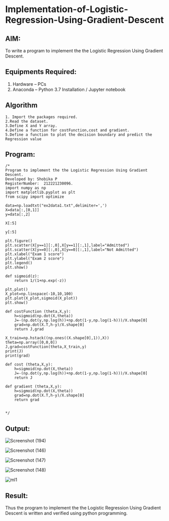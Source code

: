 # Implementation-of-Logistic-Regression-Using-Gradient-Descent

## AIM:
To write a program to implement the the Logistic Regression Using Gradient Descent.

## Equipments Required:
1. Hardware – PCs
2. Anaconda – Python 3.7 Installation / Jupyter notebook

## Algorithm
```
1. Import the packages required.
2.Read the dataset.
3.Define X and Y array.
4.Define a function for costFunction,cost and gradient.
5.Define a function to plot the decision boundary and predict the Regression value
```

## Program:
```
/*
Program to implement the the Logistic Regression Using Gradient Descent.
Developed by: Shobika P
RegisterNumber:  212221230096.
import numpy as np
import matplotlib.pyplot as plt
from scipy import optimize

data=np.loadtxt("ex2data1.txt",delimiter=',')
X=data[:,[0,1]]
y=data[:,2]

X[:5]

y[:5]

plt.figure()
plt.scatter(X[y==1][:,0],X[y==1][:,1],label="Admitted")
plt.scatter(X[y==0][:,0],X[y==0][:,1],label="Not Admitted")
plt.xlabel("Exam 1 score")
plt.ylabel("Exam 2 score")
plt.legend()
plt.show()

def sigmoid(z):
    return 1/(1+np.exp(-z))

plt.plot()
X_plot=np.linspace(-10,10,100)
plt.plot(X_plot,sigmoid(X_plot))
plt.show()

def costFunction (theta,X,y):
    h=sigmoid(np.dot(X,theta))
    J=-(np.dot(y,np.log(h))+np.dot(1-y,np.log(1-h)))/X.shape[0]
    grad=np.dot(X.T,h-y)/X.shape[0]
    return J,grad

X_train=np.hstack((np.ones((X.shape[0],1)),X))
theta=np.array([0,0,0])
J,grad=costFunction(theta,X_train,y)
print(J)
print(grad)

def cost (theta,X,y):
    h=sigmoid(np.dot(X,theta))
    J=-(np.dot(y,np.log(h))+np.dot(1-y,np.log(1-h)))/X.shape[0]
    return J

def gradient (theta,X,y):
    h=sigmoid(np.dot(X,theta))
    grad=np.dot(X.T,h-y)/X.shape[0]
    return grad


*/
```

## Output:
![Screenshot (194)](https://user-images.githubusercontent.com/94508142/203787756-90d4a091-0b46-4d14-84ba-28585ff413b3.png)

![Screenshot (146)](https://user-images.githubusercontent.com/94508142/196188356-9aed7af0-8343-4826-bb49-647f83db84ac.png)

![Screenshot (147)](https://user-images.githubusercontent.com/94508142/196188357-da789304-e0f5-477c-bdb4-264026ef8732.png)

![Screenshot (148)](https://user-images.githubusercontent.com/94508142/196188401-7bf4a016-f4fd-40f0-aea2-dff46a6c8505.png)

![ml1](https://user-images.githubusercontent.com/94508142/203787568-1600eab8-3430-4c4f-b687-f6329adafb97.png)



## Result:
Thus the program to implement the the Logistic Regression Using Gradient Descent is written and verified using python programming.

